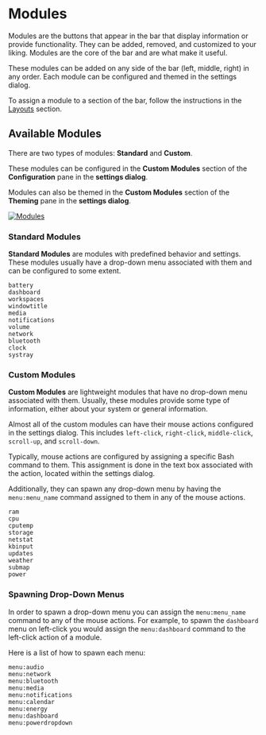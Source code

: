 # Modules

Modules are the buttons that appear in the bar that display information or provide functionality. They can be added, removed, and customized to your liking. Modules are the core of the bar and are what make it useful.

These modules can be added on any side of the bar (left, middle, right) in any order. Each module can be configured and themed in the settings dialog.

To assign a module to a section of the bar, follow the instructions in the [Layouts](./panel.md#layouts) section.

## Available Modules

There are two types of modules: **Standard** and **Custom**.

These modules can be configured in the **Custom Modules** section of the **Configuration** pane in the **settings dialog**.

Modules can also be themed in the **Custom Modules** section of the **Theming** pane in the **settings dialog**.

[![Modules](/configuration/modules.png)](/configuration/modules.png)

### Standard Modules

**Standard Modules** are modules with predefined behavior and settings. These modules usually have a drop-down menu associated with them and can be configured to some extent.

```Text
battery
dashboard
workspaces
windowtitle
media
notifications
volume
network
bluetooth
clock
systray
```

### Custom Modules

**Custom Modules** are lightweight modules that have no drop-down menu associated with them. Usually, these modules provide some type of information, either about your system or general information.

Almost all of the custom modules can have their mouse actions configured in the settings dialog. This includes `left-click`, `right-click`, `middle-click`, `scroll-up`, and `scroll-down`.

Typically, mouse actions are configured by assigning a specific Bash command to them. This assignment is done in the text box associated with the action, located within the settings dialog.

Additionally, they can spawn any drop-down menu by having the `menu:menu_name` command assigned to them in any of the mouse actions.

```Text
ram
cpu
cputemp
storage
netstat
kbinput
updates
weather
submap
power
```

### Spawning Drop-Down Menus

In order to spawn a drop-down menu you can assign the `menu:menu_name` command to any of the mouse actions. For example, to spawn the `dashboard` menu on left-click you would assign the `menu:dashboard` command to the left-click action of a module.

Here is a list of how to spawn each menu:

```Text
menu:audio
menu:network
menu:bluetooth
menu:media
menu:notifications
menu:calendar
menu:energy
menu:dashboard
menu:powerdropdown
```

